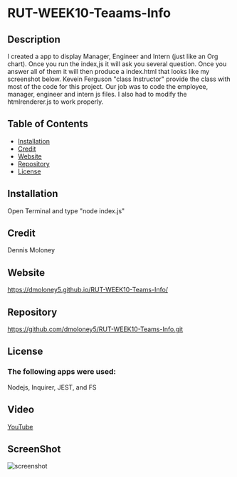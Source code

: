 # RUT-WEEK10-Teaams-Info
 ## Description
  I created a app to display Manager, Engineer and Intern (just like an Org chart).  Once you run the index,js it will ask you several question.  Once you answer all of them it will then produce a index.html that looks like my screenshot below.  Kevein Ferguson "class Instructor" provide the class with most of the code for this project.  Our job was to code the employee, manager, engineer and intern js files.  I also had to modify the htmlrenderer.js to work properly.

  
  ## Table of Contents
  * [Installation](#installation)
  * [Credit](#credit)
  * [Website](#Website)
  * [Repository](#Repository)
  * [License](#License)
  
  ## Installation
  Open Terminal and type "node index.js"

  ## Credit
  Dennis Moloney

  ## Website
  https://dmoloney5.github.io/RUT-WEEK10-Teams-Info/

  ## Repository
  https://github.com/dmoloney5/RUT-WEEK10-Teams-Info.git

  ## License
  ### The following apps were used: 
  Nodejs, Inquirer, JEST, and FS
  
  ## Video
  [YouTube](https://youtu.be/NERiwwTPKS0)

  ## ScreenShot
  ![screenshot](https://github.com/dmoloney5/RUT-WEEK10-Teams-Info/blob/main/image/My%20Team1.jpg)
